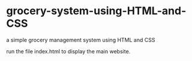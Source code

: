 # grocery-system-using-HTML-and-CSS
a simple grocery management system using HTML and CSS

run the file index.html to display the main website.
